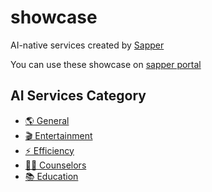 # showcase

AI-native services created by [Sapper](#https://www.aichain.online/)

You can use these showcase on [sapper portal](#https://www.aichain.store/roleSelect/)
## AI Services Category

- [🌎 General](#general)
- [🎬  Entertainment](#entertainment)
- [⚡  Efficiency](#efficiency)
- [👨‍🏫  Counselors](#counselors)
- [📚  Education](#education)
